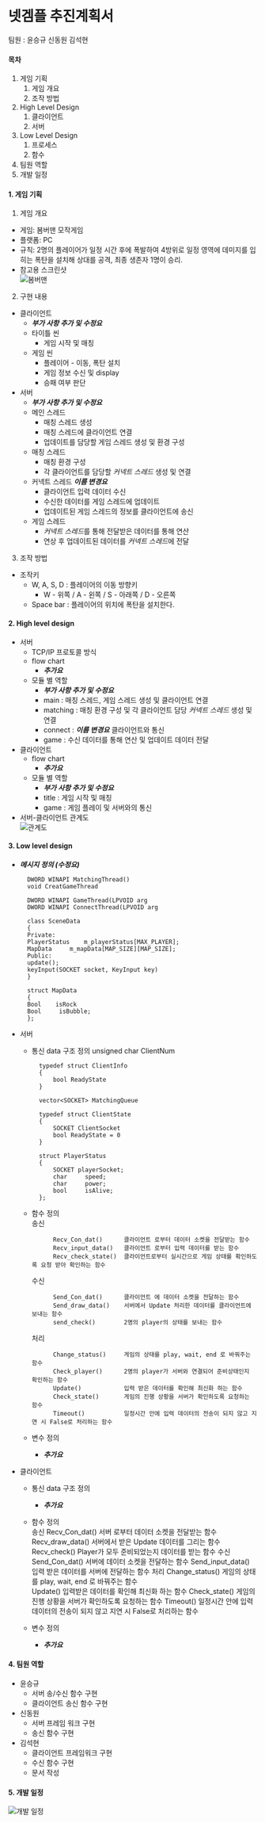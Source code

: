 # 넷겜플 추진계획서
팀원 : 윤승규   신동원  김석현


#### 목차
1. 게임 기획
    1. 게임 개요
    2. 조작 방법
2. High Level Design
    1. 클라이언트
    2. 서버
3. Low Level Design
    1. 프로세스
    2. 함수
4. 팀원 역할
5. 개발 일정

#### 1.	게임 기획

1. 게임 개요
- 게임: 봄버맨 모작게임
- 플랫폼: PC
- 규칙: 2명의 플레이어가 일정 시간 후에 폭발하여 4방위로 일정 영역에 데미지를 입히는 폭탄을 설치해 상대를 공격, 최종 생존자 1명이 승리.
- 참고용 스크린샷</br>
![봄버맨](Res/봄버맨.png)

2.	구현 내용
- 클라이언트
    + ***부가 사항 추가 및 수정요***
    + 타이틀 씬
        * 게임 시작 및 매칭
    + 게임 씬
        * 플레이어 - 이동, 폭탄 설치
        * 게임 정보 수신 및 display
        * 승패 여부 판단
- 서버
    + ***부가 사항 추가 및 수정요***
    + 메인 스레드
        * 매칭 스레드 생성
        * 매칭 스레드에 클라이언트 연결
        * 업데이트를 담당할 게임 스레드 생성 및 환경 구성
    + 매칭 스레드
        * 매칭 환경 구성
        * 각 클라이언트를 담당할 *커넥트 스레드* 생성 및 연결
    + 커넥트 스레드 ***이름 변경요***
        * 클라이언트 입력 데이터 수신
        * 수신한 데이터를 게임 스레드에 업데이트
        * 업데이트된 게임 스레드의 정보를 클라이언트에 송신
    + 게임 스레드
        * *커넥트 스레드*를 통해 전달받은 데이터를 통해 연산
        * 연상 후 업데이트된 데이터를 *커넥트 스레드*에 전달

3. 조작 방법
- 조작키
    + W, A, S, D    : 플레이어의 이동 방향키 
        * W - 위쪽 / A - 왼쪽 / S - 아래쪽 / D - 오른쪽
    + Space bar     : 플레이어의 위치에 폭탄을 설치한다.


#### 2.	High level design
- 서버
    + TCP/IP 프로토콜 방식
    + flow chart
        * ***추가요***
    + 모듈 별 역할
        * ***부가 사항 추가 및 수정요***
        * main      : 매칭 스레드, 게임 스레드 생성 및 클라이언트 연결
        * matching  : 매칭 환경 구성 및 각 클라이언트 담당 *커넥트 스레드* 생성 및 연결
        * connect   : ***이름 변경요*** 클라이언트와 통신
        * game      : 수신 데이터를 통해 연산 및 업데이트 데이터 전달
- 클라이언트
    + flow chart
        * ***추가요***
    + 모듈 별 역할
        * ***부가 사항 추가 및 수정요***
        * title : 게임 시작 및 매칭
        * game  : 게임 플레이 및 서버와의 통신
- 서버-클라이언트 관계도</br>
![관계도](Res/관계도.png)


#### 3.	Low level design
- ***메시지 정의 (수정요)***
        
        DWORD WINAPI MatchingThread()
        void CreatGameThread 
        
        DWORD WINAPI GameThread(LPVOID arg
        DWORD WINAPI ConnectThread(LPVOID arg

        class SceneData
        {
        Private:
        PlayerStatus    m_playerStatus[MAX_PLAYER];
        MapData     m_mapData[MAP_SIZE][MAP_SIZE];
        Public:
        update();
        keyInput(SOCKET socket, KeyInput key)
        }

        struct MapData
        {
        Bool    isRock
        Bool     isBubble;
        };

- 서버
    + 통신 data 구조 정의
            unsigned char ClientNum

            typedef struct ClientInfo
            {
                bool ReadyState        
            }

            vector<SOCKET> MatchingQueue
            
            typedef struct ClientState
            {
                SOCKET ClientSocket
                bool ReadyState = 0
            }

            struct PlayerStatus  
            {
                SOCKET playerSocket;
                char     speed;
                char     power;
                bool     isAlive;
            };

    + 함수 정의</br>
        송신
            
                Recv_Con_dat()      클라이언트 로부터 데이터 소켓을 전달받는 함수
                Recv_input_data()   클라이언트 로부터 입력 데이터를 받는 함수
                Recv_check_state()  클라이언트로부터 실시간으로 게임 상태를 확인하도록 요청 받아 확인하는 함수

        수신

                Send_Con_dat()      클라이언트 에 데이터 소켓을 전달하는 함수
                Send_draw_data()    서버에서 Update 처리한 데이터를 클라이언트에 보내는 함수 
                send_check()        2명의 player의 상태를 보내는 함수

        처리

                Change_status()     게임의 상태를 play, wait, end 로 바꿔주는 함수   
                Check_player()      2명의 player가 서버와 연결되어 준비상태인지 확인하는 함수
                Update()            입력 받은 데이터를 확인해 최신화 하는 함수
                Check_state()       게임의 진행 상황을 서버가 확인하도록 요청하는 함수
                Timeout()           일정시간 안에 입력 데이터의 전송이 되지 않고 지연 시 False로 처리하는 함수 

    + 변수 정의
        * ***추가요***

- 클라이언트
    + 통신 data 구조 정의
        * ***추가요***

    + 함수 정의</br>
        송신
            Recv_Con_dat()      서버 로부터 데이터 소켓을 전달받는 함수
            Recv_draw_data()    서버에서 받은 Update 데이터를 그리는 함수
            Recv_check()        Player가 모두 준비되었는지 데이터를 받는 함수
        수신
            Send_Con_dat()      서버에 데이터 소켓을 전달하는 함수
            Send_input_data()   입력 받은 데이터를 서버에 전달하는 함수
        처리
            Change_status()     게임의 상태를 play, wait, end 로 바꿔주는 함수   
            Update()            입력받은 데이터를 확인해 최신화 하는 함수
            Check_state()       게임의 진행 상황을 서버가 확인하도록 요청하는 함수
            Timeout()           일정시간 안에 입력 데이터의 전송이 되지 않고 지연 시 False로 처리하는 함수 

    + 변수 정의
        * ***추가요***


#### 4.	팀원 역할
- 윤승규
    + 서버 송/수신 함수 구현
    + 클라이언트 송신 함수 구현
- 신동원
    + 서버 프레임 워크 구현
    + 송신 함수 구현
- 김석현
    + 클라이언트 프레임워크 구현
    + 수신 함수 구현
    + 문서 작성


#### 5.	개발 일정
![개발 일정](Res/개발일정.png)
